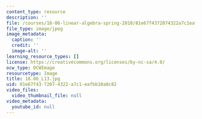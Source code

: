 ```yaml
---
content_type: resource
description: ''
file: /courses/18-06-linear-algebra-spring-2010/81e67f4372074322a7c1eafbb10a8c82_18.06_L13.jpg
file_type: image/jpeg
image_metadata:
  caption: ''
  credit: ''
  image-alt: ''
learning_resource_types: []
license: https://creativecommons.org/licenses/by-nc-sa/4.0/
ocw_type: OCWImage
resourcetype: Image
title: 18.06_L13.jpg
uid: 81e67f43-7207-4322-a7c1-eafbb10a8c82
video_files:
  video_thumbnail_file: null
video_metadata:
  youtube_id: null
---
```

